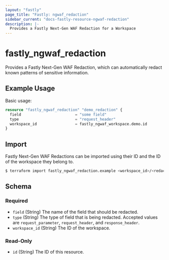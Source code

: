 ```yaml
---
layout: "fastly"
page_title: "Fastly: ngwaf_redaction"
sidebar_current: "docs-fastly-resource-ngwaf-redaction"
description: |-
  Provides a Fastly Next-Gen WAF Redaction for a Workspace
---
```


# fastly_ngwaf_redaction

Provides a Fastly Next-Gen WAF Redaction, which can automatically redact known patterns of sensitive information.

## Example Usage

Basic usage:

```terraform
resource "fastly_ngwaf_redaction" "demo_redaction" {
  field                        = "some field"
  type                         = "request_header"
  workspace_id                 = fastly_ngwaf_workspace.demo.id
}
```

## Import

Fastly Next-Gen WAF Redactions can be imported using their ID and the ID of the workspace they belong to.

```sh
$ terraform import fastly_ngwaf_redaction.example <workspace_id>/<redaction_id>
```

<!-- schema generated by tfplugindocs -->
## Schema

### Required

- `field` (String) The name of the field that should be redacted.
- `type` (String) The type of field that is being redacted. Accepted values are `request_parameter`, `request_header`, and `response_header`.
- `workspace_id` (String) The ID of the workspace.

### Read-Only

- `id` (String) The ID of this resource.